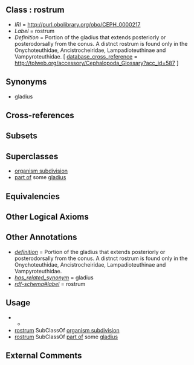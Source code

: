 
## Class : rostrum

 * *IRI* = http://purl.obolibrary.org/obo/CEPH_0000217
 * *Label* = rostrum
 * *Definition* = Portion of the gladius that extends posteriorly or posterodorsally from the conus. A distnct rostrum is found only in the Onychoteuthidae, Ancistrocheiridae, Lampadioteuthinae and Vampyroteuthidae.  [ [database_cross_reference](../../ef/oboInOwl#hasDbXref.md) = http://tolweb.org/accessory/Cephalopoda_Glossary?acc_id=587 ]

## Synonyms

 * gladius

## Cross-references


## Subsets


## Superclasses

 * [organism subdivision](../../UBERON/75/UBERON_0000475.md)
 * [part of](../../BFO/50/BFO_0000050.md) some [gladius](../../CEPH/24/CEPH_0000124.md)

## Equivalencies


## Other Logical Axioms


## Other Annotations

 * *[definition](../../IAO/15/IAO_0000115.md)* = Portion of the gladius that extends posteriorly or posterodorsally from the conus. A distnct rostrum is found only in the Onychoteuthidae, Ancistrocheiridae, Lampadioteuthinae and Vampyroteuthidae. 
 * *[has_related_synonym](../../ym/oboInOwl#hasRelatedSynonym.md)* = gladius
 * *[rdf-schema#label](../../el/rdf-schema#label.md)* = rostrum

## Usage

 * -
 * [rostrum](../../CEPH/17/CEPH_0000217.md) SubClassOf [organism subdivision](../../UBERON/75/UBERON_0000475.md)
 * [rostrum](../../CEPH/17/CEPH_0000217.md) SubClassOf [part of](../../BFO/50/BFO_0000050.md) some [gladius](../../CEPH/24/CEPH_0000124.md)

## External Comments


